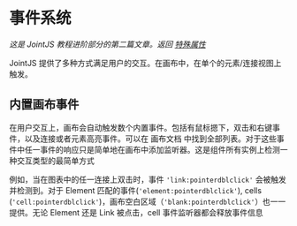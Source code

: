 # 事件系统
<em>这是 JointJS 教程进阶部分的第二篇文章。返回 <a href="/tutorial/intermediate/special_attrs.html">特殊属性</a> </em>

JointJS 提供了多种方式满足用户的交互。在画布中，在单个的元素/连接视图上触发。

## 内置画布事件
在用户交互上，画布会自动触发数个内置事件。包括有鼠标摁下，双击和右键事件，以及连接或者元素高亮事件。可以在 <a>画布文档</a> 中找到全部列表。对于这些事件中任一事件的响应只是简单地在画布中添加监听器。这是组件所有实例上检测一种交互类型的最简单方式

例如，当在图表中的任一连接上双击时，事件 <code>'link:pointerdblclick'</code> 会被触发并检测到。对于 Element 匹配的事件(<code>'element:pointerdblclick'</code>), cells (<code>'cell:pointerdblclick'</code>)，画布空白区域（<code>'blank:pointerdblclick'</code>）也一一提供。无论 Element 还是 Link 被点击，cell 事件监听器都会释放事件信息